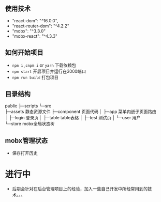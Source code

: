 ## 使用技术

- "react-dom": "^16.0.0",
- "react-router-dom": "^4.2.2"
- "mobx": "^3.3.0"
- "mobx-react": "^4.3.3"

## 如何开始项目


* `npm i` ,`cnpm i` or `yarn` 下载依赖包
* `npm start` 开启项目并运行在3000端口
* `npm run build` 打包项目

## 目录结构


public
 ├─scripts
 └─src        
    ├─assets       静态资源文件
    ├─component    页面代码
    │  ├─app       菜单内嵌子页面路由
    │  ├─login     登录页
    │  ├─table     table表格
    │  ├─test      测试页
    │  └─user      用户
    └─store        mobx全局状态树


##  mobx管理状态
* 保存打开历史

# 进行中
* 后期会针对在后台管理项目上的经验，加入一些自己开发中所经常用到的技术。。。
